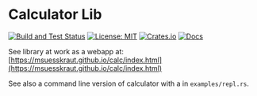 # Calculator Lib

[![Build and Test Status](https://github.com/msuesskraut/calc/workflows/Build%20and%20Test/badge.svg)](https://github.com/msuesskraut/calc/actions)
[![License: MIT](https://img.shields.io/badge/License-MIT-blue.svg)](https://opensource.org/licenses/MIT)
[![Crates.io](https://img.shields.io/crates/v/rust-expression.svg)](https://crates.io/crates/rust-expression)
[![Docs](https://docs.rs/rust-expression/badge.svg)](https://docs.rs/rust-expression)

See library at work as a webapp at: [https://msuesskraut.github.io/calc/index.html](https://msuesskraut.github.io/calc/index.html)

See also a command line version of calculator with a in `examples/repl.rs`.
